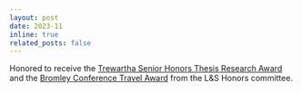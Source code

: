 ```yaml
---
layout: post
date: 2023-11
inline: true
related_posts: false
---
```


Honored to receive the [Trewartha Senior Honors Thesis Research Award](https://honors.ls.wisc.edu/trewartha-undergraduate-honors-research-grant/) and the [Bromley Conference Travel Award](https://honors.ls.wisc.edu/bromley-conference-travel-award/) from the L&S Honors committee.